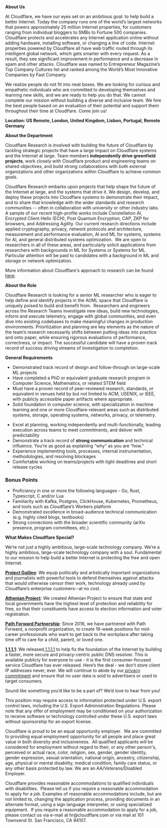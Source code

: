 <div class="content-intro">
	<div><strong>About Us</strong></div>
	<div>
		<p><span style="font-weight: 400;">At Cloudflare, we have our eyes set on an ambitious goal: to help build a better Internet. Today the company runs one of the world’s largest networks that powers approximately 25 million Internet properties, for customers ranging from individual bloggers to SMBs to Fortune 500 companies. Cloudflare protects and accelerates any Internet application online without adding hardware, installing software, or changing a line of code. Internet properties powered by Cloudflare all have web traffic routed through its intelligent global network, which gets smarter with every request. As a result, they see significant improvement in performance and a decrease in spam and other attacks. Cloudflare was named to Entrepreneur Magazine’s Top Company Cultures list and ranked among the World’s Most Innovative Companies by Fast Company.</span><span style="font-weight: 400;">&nbsp;</span></p>
		<p><span style="font-weight: 400;">We realize people do not fit into neat boxes. We are looking for curious and empathetic individuals who are committed to developing themselves and learning new skills, and we are ready to help you do that. We cannot complete our mission without building a diverse and inclusive team. We hire the best people based on an evaluation of their potential and support them throughout their time at Cloudflare. Come join us!&nbsp;</span></p>
	</div>
</div>
<p><strong>Location: US Remote, London, United Kingdom, Lisbon, Portugal, Remote Germany</strong></p>
<p><strong>About the Department</strong></p>
<p>Cloudflare Research is involved with building the future of Cloudflare by tackling strategic projects that have a large impact on Cloudflare systems and the Internet at large. Team members<strong> independently drive greenfield projects</strong>, work closely with Cloudflare product and engineering teams on shared objectives, and build strong collaborations with both external organizations and other organizations within Cloudflare to achieve common goals.</p>
<p>Cloudflare Research embarks upon projects that help shape the future of the Internet at large, and the systems that drive it. We design, develop, and deploy these projects into Cloudflare systems to demonstrate their impact, and to share that knowledge with the wider standards and research communities -- often in collaboration with university or other industry labs. A sample of our recent high-profile works include Constellation AI, Encrypted Client Hello (ECH), Post Quantum Encryption, CAP, ZKP for browsers, and Addressing Agility. Our current research directions include applied cryptography, privacy, network protocols and architecture, measurement and performance evaluation, AI and ML for systems, systems for AI, and general distributed systems optimization.&nbsp; We are open to researchers in all of these areas, and particularly solicit applications from researchers with backgrounds in ML for Systems or Systems for ML.&nbsp; Particular attention will be paid to candidates with a background in ML and storage or network optimization.&nbsp;</p>
<p>More information about Cloudflare's approach to research can be found<a href="https://research.cloudflare.com/approach/"> here</a>.</p>
<p><strong>About the Role&nbsp;&nbsp;</strong></p>
<p>Cloudflare Research is looking for a senior ML researcher who is eager to help define and identify projects in the AI/ML space that Cloudflare is uniquely poised to build and benefit from.&nbsp; Researchers and engineers across the Research Teams investigate new ideas, build new technologies, inform and execute telemetry, engage with global communities, and even dive into existing codebases to make meaningful changes in production environments. Prioritization and planning are key elements as the nature of the team’s research necessarily shifts between putting ideas into practice and onto paper, while ensuring rigorous evaluations of performance, correctness, or impact. The successful candidate will have a proven track record of success driving streams of investigation to completion.</p>
<p><strong>General Requirements</strong></p>
<ul>
	<li>Demonstrated track record of design and follow-through on large-scale ML projects</li>
	<li>Have completed a PhD or equivalent graduate research program in Computer Science, Mathematics, or related STEM field&nbsp;</li>
	<li>Must have a proven record of peer-reviewed research, standards, or equivalent in venues held by but not limited to ACM, USENIX, or IEEE, with publicly accessible paper artifacts where appropriate.</li>
	<li>Solid foundation in computer science, with specialization in machine learning and one or more Cloudflare-relevant areas such as distributed systems, storage, operating systems, networks, privacy, or telemetry.</li>
</ul>
<ul>
	<li>Excel at planning, working independently and multi-functionally, leading execution across teams to meet commitments, and deliver with predictability</li>
	<li>Demonstrate a track record of <strong>strong communication</strong> and technical influence. You’re as good as explaining “why” as you are “how.”</li>
	<li>Experience implementing tools, processes, internal instrumentation, methodologies, and resolving blockages</li>
	<li>Comfortable working on teams/projects with tight deadlines and short release cycles</li>
</ul>
<h3><strong>Bonus Points</strong></h3>
<ul>
	<li>Proficiency in one or more the following languages - Go, Rust, Typescript, C and/or Lua</li>
	<li>Familiarity with Kafka, Postgres, ClickHouse, Kubernetes, Prometheus, and tools such as Cloudflare’s Workers platform</li>
	<li>Demonstrated excellence in broad-audience technical communication (e.g. highly cited blogs, textbooks)</li>
	<li>Strong connections with the broader scientific community (arXiv presence, program committees, etc.)</li>
</ul>
<div class="content-conclusion">
	<p><strong>What Makes Cloudflare Special?</strong></p>
	<p><span style="font-weight: 400;">We’re not just a highly ambitious, large-scale technology company. We’re a highly ambitious, large-scale technology company with a soul. Fundamental to our mission to help build a better Internet is protecting the free and open Internet.</span></p>
	<p><a href="https://blog.cloudflare.com/protecting-free-expression-online/"><strong>Project Galileo</strong></a><span style="font-weight: 400;">: We equip politically and artistically important organizations and journalists with powerful tools to defend themselves against attacks that would otherwise censor their work, technology already used by Cloudflare’s enterprise customers--at no cost.</span></p>
	<p><strong><a href="https://www.cloudflare.com/athenian/">Athenian Project</a></strong><span style="font-weight: 400;">: We created Athenian Project to ensure that state and local governments have the highest level of protection and reliability for free, so that their constituents have access to election information and voter registration.</span></p>
	<p><a href="https://blog.cloudflare.com/tag/path-forward/"><strong>Path Forward Partnership</strong></a><span style="font-weight: 400;">: Since 2016, we have partnered with Path Forward, a nonprofit organization, to create 16-week positions for mid-career professionals who want to get back to the workplace after taking time off to care for a child, parent, or loved one.</span></p>
	<p><a href="https://1.1.1.1/"><strong>1.1.1.1</strong></a><span style="font-weight: 400;">: We released</span><a href="https://1.1.1.1/"> <span style="font-weight: 400;">1.1.1.1</span></a><span style="font-weight: 400;"> to help fix the foundation of the Internet by building a faster, more secure and privacy-centric public DNS resolver. This is available publicly for everyone to use - it is the first consumer-focused service Cloudflare has ever released. Here’s the deal - we don’t store client IP addresses never, ever. We will continue to abide by our</span><a href="https://developers.cloudflare.com/1.1.1.1/privacy/public-dns-resolver"> privacy commitment</a><span style="font-weight: 400;"> and ensure that no user data is sold to advertisers or used to target consumers.</span></p>
	<p><span style="font-weight: 400;">Sound like something you’d like to be a part of? We’d love to hear from you!</span></p>
	<p><span style="font-weight: 400;">This position may require access to information protected under U.S. export control laws, including the U.S. Export Administration Regulations. Please note that any offer of employment may be conditioned on your authorization to receive software or technology controlled under these U.S. export laws without sponsorship for an export license.</span></p>
	<p><span style="font-weight: 400;">Cloudflare is proud to be an equal opportunity employer. &nbsp;We are committed to providing equal employment opportunity for all people and place great value in both diversity and inclusiveness. &nbsp;All qualified applicants will be considered for employment without regard to their, or any other person's, perceived or actual</span> <span style="font-weight: 400;">race, color, religion, sex, gender, gender identity, gender expression, sexual orientation, national origin, ancestry, citizenship, age, physical or mental disability, medical condition, family care status, or any other basis protected by law. </span><span style="font-weight: 400;">We are an AA/Veterans/Disabled Employer.</span></p>
	<p><span style="font-weight: 400;">Cloudflare provides reasonable accommodations to qualified individuals with disabilities. &nbsp;Please tell us if you require a reasonable accommodation to apply for a job. Examples of reasonable accommodations include, but are not limited to, changing the application process, providing documents in an alternate format, using a sign language interpreter, or using specialized equipment. &nbsp;If you require a reasonable accommodation to apply for a job, please contact us via e-mail at </span><span style="font-weight: 400;">hr@cloudflare.com</span><span style="font-weight: 400;"> or via mail at 101 Townsend St. San Francisco, CA 94107.</span></p>
</div>